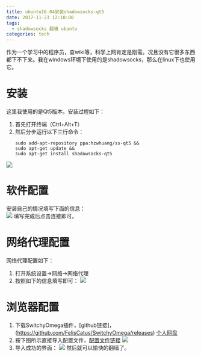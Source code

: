 ```yaml
---
title: ubuntu16.04安装shadowsocks-qt5
date: 2017-11-23 12:10:00
tags:
  - shadowsocks 翻墙 ubuntu
categories: tech
---
```

作为一个学习中的程序员，查wiki等，科学上网肯定是刚需。况且没有它很多东西都下不下来。我在windows环境下使用的是shadowsocks，那么在linux下也使用它。
<!--more-->
# 安装
这里我使用的是Qt5版本。安装过程如下： 
1. 首先打开终端（Ctrl+Alt+T） 
1. 然后分步运行以下三行命令：
    ```
    sudo add-apt-repository ppa:hzwhuang/ss-qt5 &&
    sudo apt-get update &&
    sudo apt-get install shadowsocks-qt5
    ```
  ![](https://ws1.sinaimg.cn/large/c2894cd5gy1flrw9a5bisj20db0dx3z1.jpg)  
# 软件配置
  安装自己的情况填写下面的信息：  
  ![](https://ws1.sinaimg.cn/large/c2894cd5gy1flruoybtb1j20970el3zk.jpg)
  填写完成后点击连接即可。
# 网络代理配置
网络代理配置如下：
1. 打开系统设置->网络->网络代理
1. 按照如下的信息填写即可：
  ![](https://ws1.sinaimg.cn/large/c2894cd5gy1flruoygz5fj20ni0e1q3u.jpg)
# 浏览器配置
1. 下载SwitchyOmega插件，[github链接]，(https://github.com/FelisCatus/SwitchyOmega/releases) [个人网盘](https://www.nextcloud.ghan.top/index.php/s/i1JN6GT3ukuxYKR)
1. 按下图所示直接导入配置文件，[配置文件链接](http://fybbs.u.qiniudn.com/OmegaOptions1080.bak)
![](https://ws1.sinaimg.cn/large/c2894cd5gy1flrwa3289fj20v10hh0v7.jpg)
1. 导入成功的界面：
![](https://ws1.sinaimg.cn/large/c2894cd5gy1flrxfvb4ogj20z90h1q4e.jpg)
然后就可以愉快的翻墙了。